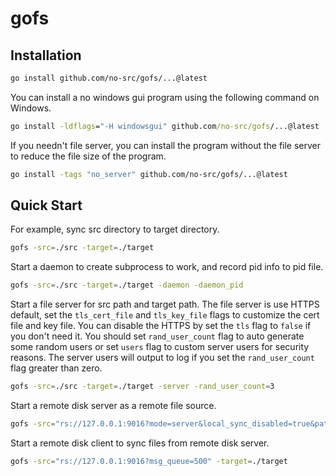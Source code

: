 # gofs

## Installation

```bash
go install github.com/no-src/gofs/...@latest
```

You can install a no windows gui program using the following command on Windows.

```bat
go install -ldflags="-H windowsgui" github.com/no-src/gofs/...@latest
```

If you needn't file server, you can install the program without the file server to reduce the file size of the program.

```bash
go install -tags "no_server" github.com/no-src/gofs/...@latest
```

## Quick Start

For example, sync src directory to target directory.

```bash
gofs -src=./src -target=./target
```

Start a daemon to create subprocess to work, and record pid info to pid file.

```bash
gofs -src=./src -target=./target -daemon -daemon_pid
```

Start a file server for src path and target path.
The file server is use HTTPS default, set the `tls_cert_file` and `tls_key_file` flags to customize the cert file and key file.
You can disable the HTTPS by set the `tls` flag to `false` if you don't need it.
You should set `rand_user_count` flag to auto generate some random users or set `users` flag to custom server users for security reasons.
The server users will output to log if you set the `rand_user_count` flag greater than zero.

```bash
gofs -src=./src -target=./target -server -rand_user_count=3
```

Start a remote disk server as a remote file source.

```bash
gofs -src="rs://127.0.0.1:9016?mode=server&local_sync_disabled=true&path=./src&fs_server=https://127.0.0.1" -target=./target -rand_user_count=3
```

Start a remote disk client to sync files from remote disk server.

```bash
gofs -src="rs://127.0.0.1:9016?msg_queue=500" -target=./target
```
